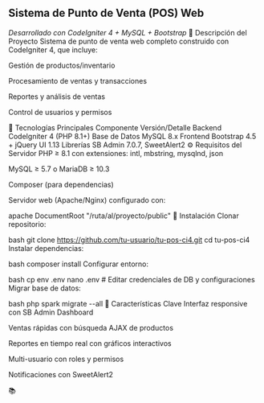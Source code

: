 ## Sistema de Punto de Venta (POS) Web

_Desarrollado con CodeIgniter 4 + MySQL + Bootstrap_
📌 Descripción del Proyecto
Sistema de punto de venta web completo construido con CodeIgniter 4, que incluye:

Gestión de productos/inventario

Procesamiento de ventas y transacciones

Reportes y análisis de ventas

Control de usuarios y permisos

🚀 Tecnologías Principales
Componente Versión/Detalle
Backend CodeIgniter 4 (PHP 8.1+)
Base de Datos MySQL 8.x
Frontend Bootstrap 4.5 + jQuery UI 1.13
Librerías SB Admin 7.0.7, SweetAlert2
⚙️ Requisitos del Servidor
PHP ≥ 8.1 con extensiones: intl, mbstring, mysqlnd, json

MySQL ≥ 5.7 o MariaDB ≥ 10.3

Composer (para dependencias)

Servidor web (Apache/Nginx) configurado con:

apache
DocumentRoot "/ruta/al/proyecto/public"
🔧 Instalación
Clonar repositorio:

bash
git clone https://github.com/tu-usuario/tu-pos-ci4.git
cd tu-pos-ci4
Instalar dependencias:

bash
composer install
Configurar entorno:

bash
cp env .env
nano .env # Editar credenciales de DB y configuraciones
Migrar base de datos:

bash
php spark migrate --all
🌟 Características Clave
Interfaz responsive con SB Admin Dashboard

Ventas rápidas con búsqueda AJAX de productos

Reportes en tiempo real con gráficos interactivos

Multi-usuario con roles y permisos

Notificaciones con SweetAlert2

📚
